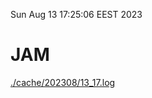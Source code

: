 Sun Aug 13 17:25:06 EEST 2023
# JAM
<a href='./cache/202308/13_17.log'>./cache/202308/13_17.log</a>
